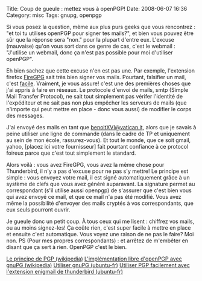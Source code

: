 Title: Coup de gueule : mettez vous à openPGP!
Date: 2008-06-07 16:36
Category: misc
Tags: gnupg, openpgp

Si vous posez la question, même aux plus purs geeks que vous
rencontrez : "et toi tu utilises openPGP pour signer tes mails?",
et bien vous pouvez être sûr que la réponse sera "non." pour la
plupart d'entre eux. L'excuse (mauvaise) qu'on vous sort dans ce
genre de cas, c'est le webmail : "J'utilise un webmail, donc ça
n'est pas possible pour moi d'utiliser openPGP".

Eh bien sachez que cette excuse n'en est pas une.  Par exemple,
l'extension firefox [FireGPG](http://getfiregpg.org/) sait très bien
signer vos mails.  Pourtant, falsifier un mail, c'est
[facile](http://www.tech-faq.com/lang/fr/send-fake-mail.shtml).  Vraiment,
je vous assure! c'est une des premières choses que j'ai appris à faire en
réseaux. Le protocole d'envoi de mails, smtp (Simple Mail Transfer
Protocol), ne sait tout simplement pas vérifer l'identité de l'expéditeur
et ne sait pas non plus empêcher les serveurs de mails (que n'importe qui
peut mettre en place - donc vous aussi) de modifier le corps des messages.

J'ai envoyé des mails en tant que
[benoitXVI@vatican.it](mailto:benoitXVI@vatican.it), alors que je savais à
peine utiliser une ligne de commande (dans le cadre de TP et uniquement au
sein de mon école, rassurez-vous). Et tout le monde, que ce soit gmail,
yahoo, [placez ici votre fournisseur] fait pourtant confiance à ce
protocol foireux parce que c'est tout simplement le standard.

Alors voilà : vous avez FireGPG, vous avez
la même chose pour Thunderbird, il n'y a pas d'excuse pour ne pas
s'y mettre! Le principe est simple : vous envoyez votre mail, il
est signé automatiquement grâce à un système de clefs que vous avez
généré auparavant. La signature permet au correspondant (s'il
utilise aussi openpgp) de s'assurer que c'est bien vous qui avez
envoyé ce mail, et que ce mail n'a pas été modifié. Vous avez même
la possibilité d'envoyer des mails cryptés à vos correspondants,
que eux seuls pourront ouvrir.

Je gueule donc un petit coup. À tous ceux qui me lisent : chiffrez vos
mails, ou au moins signez-les! Ça coûte rien, c'est super facile à mettre
en place et ensuite c'est automatique. Vous voyez une raison de ne pas le
faire? Moi non. PS (Pour mes propres correspondants) : et arrêtez de
m'embêter en disant que ça sert à rien. OpenPGP c'est le bien.

[Le principe de PGP (wikipedia)](http://fr.wikipedia.org/wiki/Pretty_good_privacy)
[L'implémentation libre d'openPGP avec gnuPG (wikipedia)](http://fr.wikipedia.org/wiki/GNU_Privacy_Guard)
[Utiliser gnuPG (ubuntu-fr)](http://doc.ubuntu-fr.org/gnupg)
[Utiliser PGP facilement avec l'extension enigmail de thunderbird (ubuntu-fr)](http://doc.ubuntu-fr.org/enigmail)




